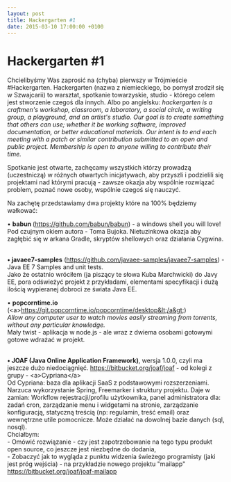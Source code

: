 ```yaml
---
layout: post
title: Hackergarten #1
date: 2015-03-10 17:00:00 +0100
---
```

# Hackergarten #1

<p>Chcielibyśmy Was zaprosić na (chyba) pierwszy w Trójmieście #Hackergarten. Hackergarten (nazwa z niemieckiego, bo pomysł zrodził się w Szwajcarii) to warsztat, spotkanie towarzyskie, studio - którego celem jest stworzenie czegoś dla innych. Albo po angielsku: <i>hackergarten is a craftmen's workshop, classroom, a laboratory, a social circle, a writing group, a playground, and an artist's studio. Our goal is to create something that others can use; whether it be working software, improved documentation, or better educational materials. Our intent is to end each meeting with a patch or similar contribution submitted to an open and public project. Membership is open to anyone willing to contribute their time. </i></p> <p>


Spotkanie jest otwarte, zachęcamy wszystkich którzy prowadzą (uczestniczą) w różnych otwartych inicjatywach, aby przyszli i podzielili się projektami nad którymi pracują - zawsze okazja aby wspólnie rozwiązać problem, poznać nowe osoby, wspólnie czegoś się nauczyć.</p> <p>



Na zachętę przedstawiamy dwa projekty które na 100% będziemy wałkować:</p> <p>• <b>babun </b>(<a href="https://github.com/babun/babun"><a href="https://github.com/babun/babun" class="linkified">https://github.com/babun/babun</a></a>) - a windows shell you will love!<br/>Pod czujnym okiem autora - Toma Bujoka. Nietuzinkowa okazja aby zagłębić się w arkana Gradle, skryptów shellowych oraz działania Cygwina.</p> <p><br/><b>• javaee7-samples</b> (<a href="https://github.com/javaee-samples/javaee7-samples"><a href="https://github.com/javaee-samples/javaee7-samples" class="linkified">https://github.com/javaee-samples/javaee7-samples</a></a>) - Java EE 7 Samples and unit tests.<br/>Jako że ostatnio wróciłem (ja piszący te słowa Kuba Marchwicki) do Javy EE, pora odświeżyć projekt z przykładami, elementami specyfikacji i dużą ilością wypieranej dobroci ze świata Java EE. </p> <p>• <b>popcorntime.io </b>(&lt;a&gt;<a href="https://git.popcorntime.io/popcorntime/desktop&lt;/a&gt" class="linkified">https://git.popcorntime.io/popcorntime/desktop&lt;/a&gt</a>;)<br/><i>Allow any computer user to watch movies easily streaming from torrents, without any particular knowledge. </i><br/>Mały twist - aplikacja w node.js - ale wraz z dwiema osobami gotowymi gotowe wdrażać w projekt.</p> <p><br/><b>• JOAF (Java Online Application Framework)</b>, wersja 1.0.0, czyli ma jeszcze dużo niedociągnięć. <a href="https://bitbucket.org/joaf/joaf"><a href="https://bitbucket.org/joaf/joaf" class="linkified">https://bitbucket.org/joaf/joaf</a></a> - od kolegi z grupy - &lt;a&gt;Cypriana&lt;/a&gt;<br/>Od Cypriana: baza dla aplikacji SaaS z podstawowymi rozszerzeniami. Narzuca wykorzystanie Spring, Freemarker i struktury projektu. Daje w zamian: Workflow rejestracji/profilu użytkownika, panel administratora dla: zadań cron, zarządzanie menu i widgetami na stronie, zarządzanie konfiguracją, statyczną treścią (np: regulamin, treść email) oraz wewnętrzne utile pomocnicze. Może działać na dowolnej bazie danych (sql, nosql).<br/>Chciałbym:<br/>- Omówić rozwiązanie - czy jest zapotrzebowanie na tego typu produkt open source, co jeszcze jest niezbędne do dodania,<br/>- Zobaczyć jak to wygląda z punktu widzenia świeżego programisty (jaki jest próg wejścia) - na przykładzie nowego projektu "mailapp" <a href="https://bitbucket.org/joaf/joaf-mailapp"><a href="https://bitbucket.org/joaf/joaf-mailapp" class="linkified">https://bitbucket.org/joaf/joaf-mailapp</a></a></p>

